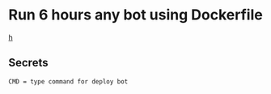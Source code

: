 # Run 6 hours any bot using Dockerfile
[h](https://github.com/rooted-cyber)
## Secrets
```
CMD = type command for deploy bot
```
